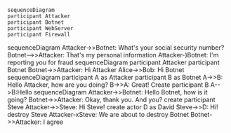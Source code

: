 ```mermaid
sequenceDiagram
participant Attacker
participant Botnet
participant WebServer
participant Firewall
```
sequenceDiagram
    Attacker->>Botnet: What's your social security number?
    Botnet-->>Attacker: That's my personal information 
    Attacker-)Botnet: I'm reporting you for fraud
sequenceDiagram
    participant Attacker
    participant Botnet
    Botnet->>Attacker: Hi Attacker
    Alice->>Bob: Hi Botnet
sequenceDiagram
    participant A as Attacker
    participant B as Botnet
    A->>B: Hello Attacker, how are you doing?
    B->>A: Great!
Create participant B
A-->B:Hello
sequenceDiagram
    Attacker->>Botnet: Hello Botnet, how is it going?
    Botnet->>Attacker: Okay, thank you. And you?
    create participant Steve
    Attacker->>Steve: Hi Steve!
    create actor D as David
    Steve->>D: Hi!
    destroy Steve
    Attacker-xSteve: We are about to 
    destroy Botnet
    Botnet->>Attacker: I agree
